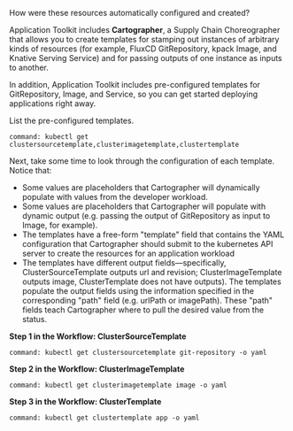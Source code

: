 How were these resources automatically configured and created?

Application Toolkit includes **Cartographer**, a Supply Chain Choreographer that allows you to create templates for stamping out instances of arbitrary kinds of resources (for example, FluxCD GitRepository, kpack Image, and Knative Serving Service) and for passing outputs of one instance as inputs to another.

In addition, Application Toolkit includes pre-configured templates for GitRepository, Image, and Service, so you can get started deploying applications right away.

List the pre-configured templates.
```terminal:execute
command: kubectl get clustersourcetemplate,clusterimagetemplate,clustertemplate
```

Next, take some time to look through the configuration of each template.
Notice that:
- Some values are placeholders that Cartographer will dynamically populate with values from the developer workload.
- Some values are placeholders that Cartographer will populate with dynamic output (e.g. passing the output of GitRepository as input to Image, for example).
- The templates have a free-form "template" field that contains the YAML configuration that Cartographer should submit to the kubernetes API server to create the resources for an application workload
- The templates have different output fields—specifically, ClusterSourceTemplate outputs url and revision; ClusterImageTemplate outputs image, ClusterTemplate does not have outputs).
  The templates populate the output fields using the information specified in the corresponding "path" field (e.g. urlPath or imagePath). These "path" fields teach Cartographer where to pull the desired value from the status.

**Step 1 in the Workflow: ClusterSourceTemplate**
```terminal:execute
command: kubectl get clustersourcetemplate git-repository -o yaml
```

**Step 2 in the Workflow: ClusterImageTemplate**
```terminal:execute
command: kubectl get clusterimagetemplate image -o yaml
```

**Step 3 in the Workflow: ClusterTemplate**
```terminal:execute
command: kubectl get clustertemplate app -o yaml
```
